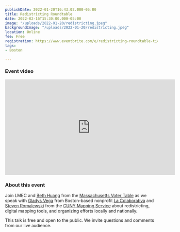 ```yaml
---
publishDate: 2022-01-20T16:43:02.000-05:00
title: Redistricting Roundtable
date: 2022-02-16T15:30:00.000-05:00
image: "/uploads/2022-01-20/redistricting.jpeg"
backgroundImage: "/uploads/2022-01-20/redistricting.jpeg"
location: Online
fee: Free
registration: https://www.eventbrite.com/e/redistricting-roundtable-tickets-252359362647
tags:
- Boston

---
```

### Event video 

<iframe width="560" height="315" src="https://www.youtube.com/embed/7Ww_aMQI36Y" title="YouTube video player" frameborder="0" allow="accelerometer; autoplay; clipboard-write; encrypted-media; gyroscope; picture-in-picture" allowfullscreen></iframe>

### About this event

Join LMEC and [Beth Huang](https://mavotertable.org/team) from the [Massachusetts Voter Table](https://mavotertable.org/) as we speak with  [Gladys Vega](https://la-colaborativa.org/about/staff/) from Boston-based nonprofit [La Colaborativa](https://la-colaborativa.org/) and [Steven Romalewski](https://www.gc.cuny.edu/Page-Elements/Academics-Research-Centers-Initiatives/Centers-and-Institutes/Center-for-Urban-Research/About/People/Steven-Romalewski) from the [CUNY Mapping Service](https://www.gc.cuny.edu/urbanresearchmaps?gclid=Cj0KCQiAraSPBhDuARIsAM3Js4p3iDZexCXuOKSsfw7ePDVBEbRebiXgdxVvwYWCEzQlTmLegA2g_WcaAm9mEALw_wcB) about redistricting, digital mapping tools, and organizing efforts locally and nationally.

This talk is free and open to the public. We invite questions and comments from our live audience.